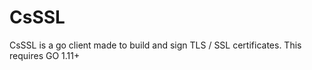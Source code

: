 # CsSSL
CsSSL is a go client made to build and sign TLS / SSL certificates.
This requires GO 1.11+


